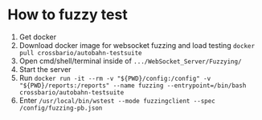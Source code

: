 # How to fuzzy test

1. Get docker
2. Download docker image for websocket fuzzing and load testing `docker pull crossbario/autobahn-testsuite`
3. Open cmd/shell/terminal inside of `.../WebSocket_Server/Fuzzying/`
4. Start the server
5. Run `docker run -it --rm -v "${PWD}/config:/config" -v "${PWD}/reports:/reports" --name fuzzing --entrypoint=/bin/bash crossbario/autobahn-testsuite`
6. Enter `/usr/local/bin/wstest --mode fuzzingclient --spec /config/fuzzing-pb.json`
